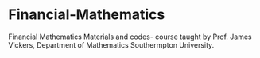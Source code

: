 # Financial-Mathematics
Financial Mathematics Materials and codes- course taught by Prof. James Vickers, Department of Mathematics Southermpton University.
